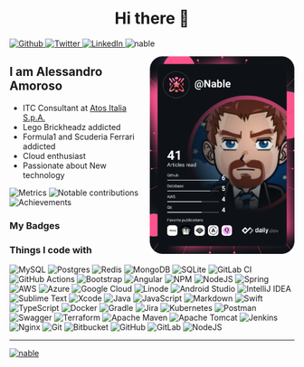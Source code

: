 <!-- - 👋 Hi, I’m @Nable
- 👀 I’m interested in ...
- 🌱 I’m currently learning ...
- 💞️ I’m looking to collaborate on ...
- 📫 How to reach me ... -->

<h1 align="center">Hi there 👋</h1>

<div align="left">
  <p>
    <a href="https://github.com/Nable" target="_blank">
      <img alt="Github" 
           src="https://img.shields.io/badge/GitHub-%2312100E.svg?&style=for-the-badge&logo=Github&logoColor=white" />
    </a> 
    <a href="https://twitter.com/nable84" target="_blank">
      <img alt="Twitter" 
           src="https://img.shields.io/badge/twitter-%231DA1F2.svg?&style=for-the-badge&logo=twitter&logoColor=white" />
    </a>
    <a href="https://www.linkedin.com/in/aamoroso" 
       target="_blank">
      <img alt="LinkedIn" 
           src="https://img.shields.io/badge/linkedin-%230077B5.svg?&style=for-the-badge&logo=linkedin&logoColor=white" />
    </a>
    <!--a href="https://medium.com/@th.guibert" target="_blank">
      <img alt="Medium" src="https://img.shields.io/badge/medium-%2312100E.svg?&style=for-the-badge&logo=medium&logoColor=white" />
    </a-->
    <img src="https://komarev.com/ghpvc/?username=nable&label=Profile%20views&color=0e75b6&style=for-the-badge" alt="nable" />
  </p>
  
  <p align="left">  </p>
  <a href="https://app.daily.dev/Nable" target="_blank">
    <img
      width="256"
      align="right"
      src="https://github.com/Nable/Nable/blob/main/devcard.svg"
      alt="Alessandro Amoroso's Dev Card"/>
  </a>
</div>

## I am Alessandro Amoroso

- ITC Consultant at [Atos Italia S.p.A.](https://www.atos.net/)
- Lego Brickheadz addicted
- Formula1 and Scuderia Ferrari addicted
- Cloud enthusiast
- Passionate about New technology

<!-- https://github.com/lowlighter/metrics -->
![Metrics](https://raw.githubusercontent.com/Nable/Nable/github-metrics/github-metrics.svg)
![Notable contributions](https://raw.githubusercontent.com/Nable/Nable/github-metrics/notable.svg)
![Achievements](https://raw.githubusercontent.com/omBratteng/Nable/github-metrics/achievements.svg)

### My Badges
<!--START_SECTION:badges-->
<!--END_SECTION:badges-->

### Things I code with
<!-- https://ileriayo.github.io/markdown-badges/ -->
![MySQL](https://img.shields.io/badge/mysql-%2300f.svg?style=for-the-badge&logo=mysql&logoColor=white)
![Postgres](https://img.shields.io/badge/postgres-%23316192.svg?style=for-the-badge&logo=postgresql&logoColor=white)
![Redis](https://img.shields.io/badge/redis-%23DD0031.svg?style=for-the-badge&logo=redis&logoColor=white)
![MongoDB](https://img.shields.io/badge/MongoDB-%234ea94b.svg?style=for-the-badge&logo=mongodb&logoColor=white)
![SQLite](https://img.shields.io/badge/sqlite-%2307405e.svg?style=for-the-badge&logo=sqlite&logoColor=white)
![GitLab CI](https://img.shields.io/badge/gitlab%20ci-%23181717.svg?style=for-the-badge&logo=gitlab&logoColor=white)
![GitHub Actions](https://img.shields.io/badge/github%20actions-%232671E5.svg?style=for-the-badge&logo=githubactions&logoColor=white)
![Bootstrap](https://img.shields.io/badge/bootstrap-%23563D7C.svg?style=for-the-badge&logo=bootstrap&logoColor=white)
![Angular](https://img.shields.io/badge/angular-%23DD0031.svg?style=for-the-badge&logo=angular&logoColor=white)
![NPM](https://img.shields.io/badge/NPM-%23000000.svg?style=for-the-badge&logo=npm&logoColor=white)
![NodeJS](https://img.shields.io/badge/node.js-6DA55F?style=for-the-badge&logo=node.js&logoColor=white)
![Spring](https://img.shields.io/badge/spring-%236DB33F.svg?style=for-the-badge&logo=spring&logoColor=white)
![AWS](https://img.shields.io/badge/AWS-%23FF9900.svg?style=for-the-badge&logo=amazon-aws&logoColor=white)
![Azure](https://img.shields.io/badge/azure-%230072C6.svg?style=for-the-badge&logo=microsoftazure&logoColor=white)
![Google Cloud](https://img.shields.io/badge/GoogleCloud-%234285F4.svg?style=for-the-badge&logo=google-cloud&logoColor=white)
![Linode](https://img.shields.io/badge/linode-00A95C?style=for-the-badge&logo=linode&logoColor=white)
![Android Studio](https://img.shields.io/badge/Android%20Studio-3DDC84.svg?style=for-the-badge&logo=android-studio&logoColor=white)
![IntelliJ IDEA](https://img.shields.io/badge/IntelliJIDEA-000000.svg?style=for-the-badge&logo=intellij-idea&logoColor=white)
![Sublime Text](https://img.shields.io/badge/sublime_text-%23575757.svg?style=for-the-badge&logo=sublime-text&logoColor=important)
![Xcode](https://img.shields.io/badge/Xcode-007ACC?style=for-the-badge&logo=Xcode&logoColor=white)
![Java](https://img.shields.io/badge/java-%23ED8B00.svg?style=for-the-badge&logo=java&logoColor=white)
![JavaScript](https://img.shields.io/badge/javascript-%23323330.svg?style=for-the-badge&logo=javascript&logoColor=%23F7DF1E)
![Markdown](https://img.shields.io/badge/markdown-%23000000.svg?style=for-the-badge&logo=markdown&logoColor=white)
![Swift](https://img.shields.io/badge/swift-F54A2A?style=for-the-badge&logo=swift&logoColor=white)
![TypeScript](https://img.shields.io/badge/typescript-%23007ACC.svg?style=for-the-badge&logo=typescript&logoColor=white)
![Docker](https://img.shields.io/badge/docker-%230db7ed.svg?style=for-the-badge&logo=docker&logoColor=white)
![Gradle](https://img.shields.io/badge/Gradle-02303A.svg?style=for-the-badge&logo=Gradle&logoColor=white)
![Jira](https://img.shields.io/badge/jira-%230A0FFF.svg?style=for-the-badge&logo=jira&logoColor=white)
![Kubernetes](https://img.shields.io/badge/kubernetes-%23326ce5.svg?style=for-the-badge&logo=kubernetes&logoColor=white)
![Postman](https://img.shields.io/badge/Postman-FF6C37?style=for-the-badge&logo=postman&logoColor=white)
![Swagger](https://img.shields.io/badge/-Swagger-%23Clojure?style=for-the-badge&logo=swagger&logoColor=white)
![Terraform](https://img.shields.io/badge/terraform-%235835CC.svg?style=for-the-badge&logo=terraform&logoColor=white)
![Apache Maven](https://img.shields.io/badge/Apache%20Maven-C71A36?style=for-the-badge&logo=Apache%20Maven&logoColor=white)
![Apache Tomcat](https://img.shields.io/badge/apache%20tomcat-%23F8DC75.svg?style=for-the-badge&logo=apache-tomcat&logoColor=black)
![Jenkins](https://img.shields.io/badge/jenkins-%232C5263.svg?style=for-the-badge&logo=jenkins&logoColor=white)
![Nginx](https://img.shields.io/badge/nginx-%23009639.svg?style=for-the-badge&logo=nginx&logoColor=white)
![Git](https://img.shields.io/badge/git-%23F05033.svg?style=for-the-badge&logo=git&logoColor=white)
![Bitbucket](https://img.shields.io/badge/bitbucket-%230047B3.svg?style=for-the-badge&logo=bitbucket&logoColor=white)
![GitHub](https://img.shields.io/badge/github-%23121011.svg?style=for-the-badge&logo=github&logoColor=white)
![GitLab](https://img.shields.io/badge/gitlab-%23181717.svg?style=for-the-badge&logo=gitlab&logoColor=white)
![NodeJS](https://img.shields.io/badge/node.js-6DA55F?style=for-the-badge&logo=node.js&logoColor=white)

<!---
### Open source projects</h3>
| 🎁 Projects | ⭐ Stars | 📚 Forks | 🛎 Issues | 📬 Pull requests |
| --- | --- | --- | --- | --- |
| [React PullToRefresh component](https://github.com/thmsgbrt/react-simple-pull-to-refr) | ![](https://img.shields.io/github/stars/thmsgbrt/react-simple-pull-to-refresh?style=flat-square&labelColor=343b41) | ![](https://img.shields.io/github/forks/thmsgbrt/react-simple-pull-to-refresh?style=flat-square&labelColor=343b41) | ![](https://img.shields.io/github/issues/thmsgbrt/react-simple-pull-to-refresh?style=flat-square&labelColor=343b41) | ![pull requests](https://img.shields.io/github/issues-pr/thmsgbrt/react-simple-pull-to-refresh?style=flat-square&labelColor=343b41) |


### My latest posts</h3>
- [Create Your First Ethereum Smart Contract With Remix IDE](https://medium.com/better-programming/create-your-first-ethereum-smart-contract-with-remix-ide-667e46e81901)
-->
---
<p align="left"> <a href="https://github.com/ryo-ma/github-profile-trophy"><img src="https://github-profile-trophy.vercel.app/?username=nable" alt="nable" /></a> </p>
